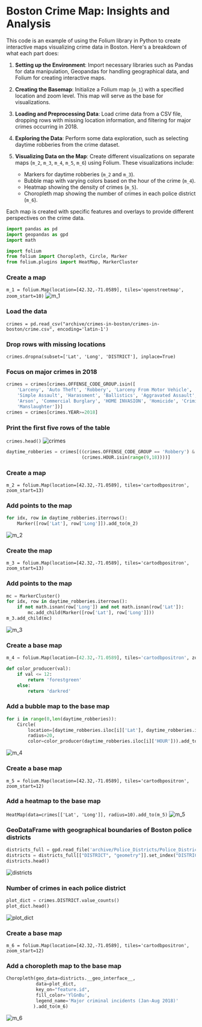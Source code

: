 # Boston Crime Map: Insights and Analysis

This code is an example of using the Folium library in Python to create interactive maps visualizing crime data in Boston. Here's a breakdown of what each part does:

1. **Setting up the Environment**: Import necessary libraries such as Pandas for data manipulation, Geopandas for handling geographical data, and Folium for creating interactive maps.

2. **Creating the Basemap**: Initialize a Folium map (`m_1`) with a specified location and zoom level. This map will serve as the base for visualizations.

3. **Loading and Preprocessing Data**: Load crime data from a CSV file, dropping rows with missing location information, and filtering for major crimes occurring in 2018.

4. **Exploring the Data**: Perform some data exploration, such as selecting daytime robberies from the crime dataset.

5. **Visualizing Data on the Map**: Create different visualizations on separate maps (`m_2`, `m_3`, `m_4`, `m_5`, `m_6`) using Folium. These visualizations include:
   - Markers for daytime robberies (`m_2` and `m_3`).
   - Bubble map with varying colors based on the hour of the crime (`m_4`).
   - Heatmap showing the density of crimes (`m_5`).
   - Choropleth map showing the number of crimes in each police district (`m_6`).

Each map is created with specific features and overlays to provide different perspectives on the crime data.
```py
import pandas as pd
import geopandas as gpd
import math

import folium
from folium import Choropleth, Circle, Marker
from folium.plugins import HeatMap, MarkerCluster
```
### Create a map
`m_1 = folium.Map(location=[42.32,-71.0589], tiles='openstreetmap', zoom_start=10)`
![m_1](m_1.png)

### Load the data
`crimes = pd.read_csv("archive/crimes-in-boston/crimes-in-boston/crime.csv", encoding='latin-1')`

### Drop rows with missing locations
`crimes.dropna(subset=['Lat', 'Long', 'DISTRICT'], inplace=True)`

### Focus on major crimes in 2018
```py
crimes = crimes[crimes.OFFENSE_CODE_GROUP.isin([
    'Larceny', 'Auto Theft', 'Robbery', 'Larceny From Motor Vehicle', 'Residential Burglary',
    'Simple Assault', 'Harassment', 'Ballistics', 'Aggravated Assault', 'Other Burglary', 
    'Arson', 'Commercial Burglary', 'HOME INVASION', 'Homicide', 'Criminal Harassment', 
    'Manslaughter'])]
crimes = crimes[crimes.YEAR>=2018]
```
### Print the first five rows of the table
`crimes.head()`
![crimes](crimes.png)

```py
daytime_robberies = crimes[((crimes.OFFENSE_CODE_GROUP == 'Robbery') & \
                            (crimes.HOUR.isin(range(9,18))))]

```
### Create a map
`m_2 = folium.Map(location=[42.32,-71.0589], tiles='cartodbpositron', zoom_start=13)`

### Add points to the map
```py
for idx, row in daytime_robberies.iterrows():
    Marker([row['Lat'], row['Long']]).add_to(m_2)
```
![m_2](m_2.png)

### Create the map
`m_3 = folium.Map(location=[42.32,-71.0589], tiles='cartodbpositron', zoom_start=13)`

### Add points to the map
```py
mc = MarkerCluster()
for idx, row in daytime_robberies.iterrows():
    if not math.isnan(row['Long']) and not math.isnan(row['Lat']):
        mc.add_child(Marker([row['Lat'], row['Long']]))
m_3.add_child(mc)
```
![m_3](m_3.png)

### Create a base map
```py
m_4 = folium.Map(location=[42.32,-71.0589], tiles='cartodbpositron', zoom_start=13)

def color_producer(val):
    if val <= 12:
        return 'forestgreen'
    else:
        return 'darkred'
```

### Add a bubble map to the base map
```py
for i in range(0,len(daytime_robberies)):
    Circle(
        location=[daytime_robberies.iloc[i]['Lat'], daytime_robberies.iloc[i]['Long']],
        radius=20,
        color=color_producer(daytime_robberies.iloc[i]['HOUR'])).add_to(m_4)
```
![m_4](m_4.png)

### Create a base map
`m_5 = folium.Map(location=[42.32,-71.0589], tiles='cartodbpositron', zoom_start=12)`

### Add a heatmap to the base map
`HeatMap(data=crimes[['Lat', 'Long']], radius=10).add_to(m_5)`
![m_5](m_5.png)

### GeoDataFrame with geographical boundaries of Boston police districts
```py
districts_full = gpd.read_file('archive/Police_Districts/Police_Districts/Police_Districts.shp')
districts = districts_full[["DISTRICT", "geometry"]].set_index("DISTRICT")
districts.head()
```
![districts](districts.png)

### Number of crimes in each police district
```py
plot_dict = crimes.DISTRICT.value_counts()
plot_dict.head()
```
![plot_dict](plot_dict.png)

### Create a base map
`m_6 = folium.Map(location=[42.32,-71.0589], tiles='cartodbpositron', zoom_start=12)`

### Add a choropleth map to the base map
```py
Choropleth(geo_data=districts.__geo_interface__, 
           data=plot_dict, 
           key_on="feature.id", 
           fill_color='YlGnBu', 
           legend_name='Major criminal incidents (Jan-Aug 2018)'
          ).add_to(m_6)
```
![m_6](m_6.png)


